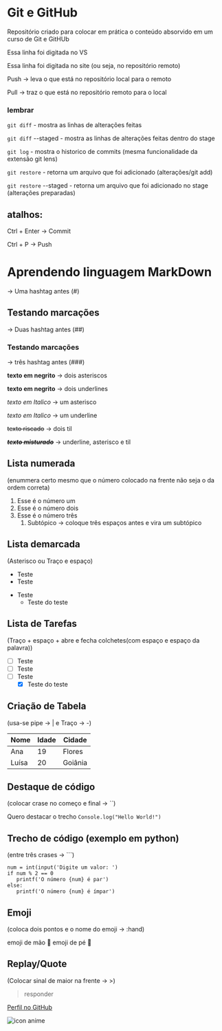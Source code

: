 
# Git e GitHub
 Repositório criado para colocar em prática o conteúdo absorvido em um curso de Git e GitHUb

Essa linha foi digitada no VS

Essa linha foi digitada no site (ou seja, no repositório remoto)

Push -> leva o que está no repositório local para o remoto

Pull -> traz o que está no repositório remoto para o local

### lembrar 

` git diff ` - mostra as linhas de alterações feitas

` git diff ` --staged -  mostra as linhas de alterações feitas dentro do stage

` git log ` - mostra o historico de commits (mesma funcionalidade da extensão git lens)

` git restore ` - retorna um arquivo que foi adicionado (alterações/git add)

` git restore ` --staged - retorna um arquivo que foi adicionado no stage (alterações preparadas)

## atalhos:
Ctrl + Enter -> Commit

Ctrl + P -> Push


# Aprendendo linguagem MarkDown 
-> Uma hashtag antes (#)

## Testando marcações 
-> Duas hashtag antes (##)

### Testando marcações 
-> três hashtag antes (###)

**texto em negrito** -> dois asteriscos

__texto em negrito__ -> dois underlines


*texto em Italico* -> um asterisco

_texto em Italico_ -> um underline

~~texto riscado~~ -> dois til

~~__*texto misturado*__~~ -> underline, asterisco e til

## Lista numerada
(enummera certo mesmo que o número colocado na frente não seja o da ordem correta)

1. Esse é o número um
1. Esse é o número dois
1. Esse é o número três
   1. Subtópico -> coloque três espaços antes e vira um subtópico


## Lista demarcada
(Asterisco ou Traço e espaço)

* Teste
* Teste
- Teste
   * Teste do teste
 
## Lista de Tarefas
(Traço + espaço + abre e fecha colchetes(com espaço e espaço da palavra))

- [ ] Teste
- [ ] Teste
- [ ] Teste
   - [x] Teste do teste

## Criação de Tabela
(usa-se pipe -> | e Traço -> -)

Nome|Idade|Cidade
---|---|---|
Ana|19|Flores
Luísa|20|Goiânia

## Destaque de código
(colocar crase no começo e final -> `´)

Quero destacar o trecho `Console.log("Hello World!")`

## Trecho de código (exemplo em python)

(entre três crases -> ```)

```
num = int(input('Digite um valor: ')
if num % 2 == 0
   printf('O número {num} é par')
else:
   printf('O número {num} é ímpar')
```

## Emoji

(coloca dois pontos e o nome do emoji -> :hand)

emoji de mão 🤙
emoji de pé 🦶

## Replay/Quote

(Colocar sinal de maior na frente -> >)

>responder

[Perfil no GitHub](https://github.com/AnaLuisaPS07)

![icon anime](https://github.com/user-attachments/assets/dc1b843a-290f-44d0-8201-121f44d23f56)
